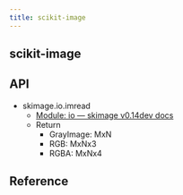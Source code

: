 ```yaml
---
title: scikit-image
---
```


## scikit-image

## API

* skimage.io.imread
    * [Module: io — skimage v0.14dev docs](http://scikit-image.org/docs/dev/api/skimage.io.html#skimage.io.imread)
    * Return
        * GrayImage: MxN
        * RGB: MxNx3
        * RGBA: MxNx4


## Reference

